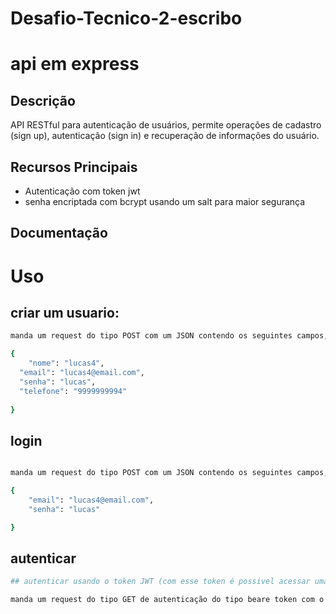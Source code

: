 # Desafio-Tecnico-2-escribo

# api em express

## Descrição
API RESTful para autenticação de usuários, permite operações de cadastro (sign up),
autenticação (sign in) e recuperação de informações do usuário.

## Recursos Principais
  - Autenticação com token jwt
  - senha encriptada com bcrypt usando um salt para maior segurança

## Documentação

# Uso

## criar um usuario:

```bash
manda um request do tipo POST com um JSON contendo os seguintes campos, para o endpoint: https://apiexpress-d0ddb04f3e55.herokuapp.com/auth/register

{
    "nome": "lucas4",
  "email": "lucas4@email.com",
  "senha": "lucas",
  "telefone": "9999999994"
  
}
```

## login

```bash

manda um request do tipo POST com um JSON contendo os seguintes campos, para o endpoint: https://apiexpress-d0ddb04f3e55.herokuapp.com/auth/login

{
    "email": "lucas4@email.com",
    "senha": "lucas"

}
```
## autenticar

```bash
## autenticar usando o token JWT (com esse token é possivel acessar uma rota protegida "/home")

manda um request do tipo GET de autenticação do tipo beare token com o token obtido no login (token so é valido por 30 minutos).


```


